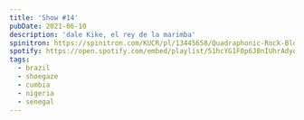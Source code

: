 ```yaml
---
title: 'Show #14'
pubDate: 2021-06-10
description: 'dale Kike, el rey de la marimba'
spinitron: https://spinitron.com/KUCR/pl/13445658/Quadraphonic-Rock-Block
spotify: https://open.spotify.com/embed/playlist/51hcYG1F0p6J8nIUhrAdyo
tags:
  - brazil
  - shoegaze
  - cumbia
  - nigeria
  - senegal
---
```

